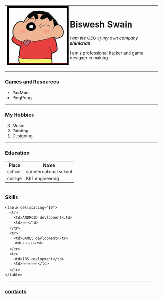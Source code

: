 <!DOCTYPE html>
<html lang="en" dir="ltr">

<head>
  <meta charset="utf-8">
  <title>Biswesh's first webpage</title>
</head>

<body>
  <table>
    <tr>
      <td><img src="IMAGES/Capture.PNG" alt="shinichan image" style="border:5px solid black" width="auto" height="auto"></td>
      <td>
        <h1>Biswesh Swain</h1>
        <p><em>I am the CEO of my own company <strong> shinichan</strong></em></p>
        <p>I am a professional hacker and game designer in making</p>
      </td>
    </tr>
  </table>


  <hr>

  <h3>Games and Resources</h3>
  <ul>
    <li>PacMan</li>
    <li>PingPong</li>
  </ul>
  <hr>
  <h3>My Hobbies</h3>
  <ol reversed>
    <li>Music</li>
    <li>Painting</li>
    <li>Designing</li>
  </ol>

  <hr>
  <h3>Education</h3>
  <table cellspacing="10">
    <th>Place</th>
    <th>Name</th>
    <tr>
      <td>school</td>
      <td>sai international school</td>
    </tr>
    <tr>
      <td>college</td>
      <td>KIIT engineering</td>
  </table>
<hr>
  <h3>Skills</h3>

    <table cellspacing="10">
      <tr>
        <td>ANDROID devlopment</td>
        <td>⭐⭐</td>
      </tr>
      <tr>
        <td>GAMES devlopment</td>
        <td>⭐⭐⭐⭐</td>
      </tr>
      <tr>
        <td>IOS devlopment</td>
        <td>⭐⭐⭐⭐⭐⭐</td>
      </tr>
    </table>

  <hr>
  <h3><a href="contacts.html">contacts</a></h3>

</body>

</html>
